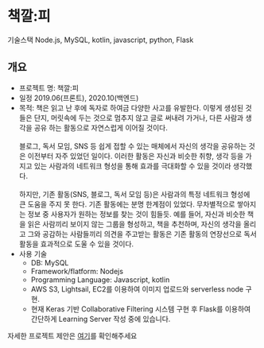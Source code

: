 # 책깔:피
기술스택 Node.js, MySQL, kotlin, javascript, python, Flask

## 개요
- 프로젝트 명: 책깔:피
- 일정 2019.06(프론트), 2020.10(백엔드)
- 목적: 책은 읽고 난 후에 독자로 하여금 다양한 사고를 유발한다. 이렇게 생성된 것들은 단지, 머릿속에 두는 것으로 멈추지 않고 글로 써내려 가거나, 다른 사람과 생각을 공유 하는 활동으로 자연스럽게 이어질 것이다. <br><br>블로그, 독서 모임, SNS 등 쉽게 접할 수 있는 매체에서 자신의 생각을 공유하는 것은 이전부터 자주 있었던 일이다. 이러한 활동은 자신과 비슷한 취향, 생각 등을 가지고 있는 사람과의 네트워크 형성을 통해 효과를 극대화할 수 있을 것이라 생각했다. <br><br>하지만, 기존 활동(SNS, 블로그, 독서 모임 등)은 사람과의 특정 네트워크 형성에 큰 도움을 주지 못 한다. 기존 활동에는 분명 한계점이 있었다. 무차별적으로 쌓아지는 정보 중 사용자가 원하는 정보를 찾는 것이 힘들듯. 예를 들어, 자신과 비슷한 책을 읽은 사람끼리 보이지 않는 그룹을 형성하고, 책을 추천하며, 자신의 생각을 올리고 그와 공감하는 사람들끼리 의견을 주고받는 활동은 기존 활동의 연장선으로 독서 활동을 효과적으로 도울 수 있을 것이다.
- 사용 기술
    - DB: MySQL
    - Framework/flatform: Nodejs
    - Programming Language: Javascript, kotlin
    - AWS S3, Lightsail, EC2를 이용하여 이미지 업로드와 serverless node 구현.
    - 현재 Keras 기반 Collaborative Filtering 시스템 구현 후 Flask를 이용하여 간단하게 Learning Server 작성 중에 있습니다.

자세한 프로젝트 제안은 [여기](https://github.com/lkic1625/bookmark-back/tree/master/project/proposal.pdf)를 확인해주세요